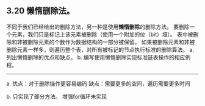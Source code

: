 ## 3.20 懒惰删除法。
不同于我们已经给出的删除方法，另一种是使用**懒惰删除**的删除方法。
要删除一个元素，我们只是标记上该元素被删除（使用一个附加的位（bit）域）。
表中被删除和非被删除元素的个数作为数据结构的一部分被保留。
如果被删除元素和非被删除元素一样多，则遍历整个表，对所有被标记的节点执行标准的删除算法。
a. 列出懒惰删除的优点和缺点。
b. 编写使用懒惰删除实现标准链表操作的相应例程。

---

a. 
    优点：对于删除操作更容易编码
    缺点：需要更多的空间，遍历需要更多时间
    
b. 
    只实现了部分方法。
    增强for循环未实现